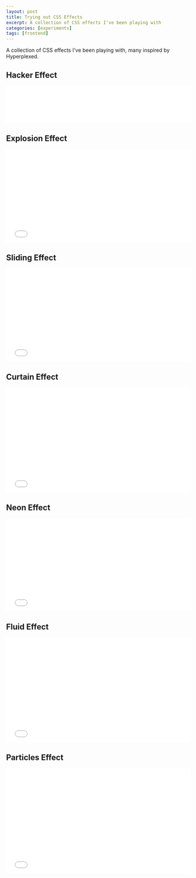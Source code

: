 ```yaml
---
layout: post
title: Trying out CSS Effects
excerpt: A collection of CSS effects I've been playing with
categories: [experiments]
tags: [frontend]
---
```


A collection of CSS effects I've been playing with, many inspired by Hyperplexed.

## Hacker Effect

<iframe
    src="{% link effects/hacker.html %}"
    style="width:100%; aspect-ratio: 5;"
    frameborder="0"
    scrolling="no"
></iframe>

## Explosion Effect

<iframe
    src="{% link effects/explosion.html %}"
    style="width: 100%; aspect-ratio: 2;"
    frameborder="0"
    scrolling="no"
></iframe>

## Sliding Effect

<iframe
    src="{% link effects/sliding.html %}"
    style="width: 100%; aspect-ratio: 2;"
    frameborder="0"
    scrolling="no"
></iframe>

## Curtain Effect

<iframe
    src="{% link effects/curtain.html %}"
    style="width: 100%; aspect-ratio: 16/9;"
    frameborder="0"
    scrolling="no"
></iframe>

## Neon Effect

<iframe
    src="{% link effects/neon.html %}"
    style="width: 100%; aspect-ratio: 2;"
    frameborder="0"
    scrolling="no"
></iframe>

## Fluid Effect
<iframe
    src="{% link effects/fluid.html %}"
    style="width:100%; aspect-ratio: 16/9;"
    frameborder="0"
    scrolling="no"
></iframe>

## Particles Effect
<iframe
    src="{% link effects/particles.html %}"
    style="width:100%; aspect-ratio: 16/9;"
    frameborder="0"
    scrolling="no"
></iframe>